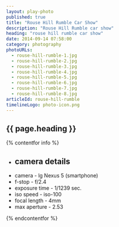 ```yaml
---
layout: play-photo
published: true
title: "Rouse Hill Rumble Car Show"
description: "Rouse Hill Rumble car show"
heading: "rouse hill rumble car show"
date: 2014-09-14 07:58:00
category: photography
photoURLs: 
  - rouse-hill-rumble-1.jpg
  - rouse-hill-rumble-2.jpg
  - rouse-hill-rumble-3.jpg
  - rouse-hill-rumble-4.jpg
  - rouse-hill-rumble-5.jpg
  - rouse-hill-rumble-6.jpg
  - rouse-hill-rumble-7.jpg
  - rouse-hill-rumble-8.jpg
articleId: rouse-hill-rumble
timelineLogo: photo-icon.png
---
```


## {{ page.heading }}

{% contentfor info %}

* ## camera details
* camera - lg Nexus 5 (smartphone)
* f-stop - f/2.4
* exposure time - 1/1239 sec.
* iso speed - iso-100
* focal length - 4mm
* max aperture - 2.53

{% endcontentfor %}